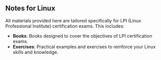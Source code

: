 ## Notes for Linux

All materials provided here are tailored specifically for LPI (Linux Professional Institute) certification exams. This includes:

- **Books**: Books designed to cover the objectives of LPI certification exams.
- **Exercises**: Practical examples and exercises to reinforce your Linux skills and knowledge.